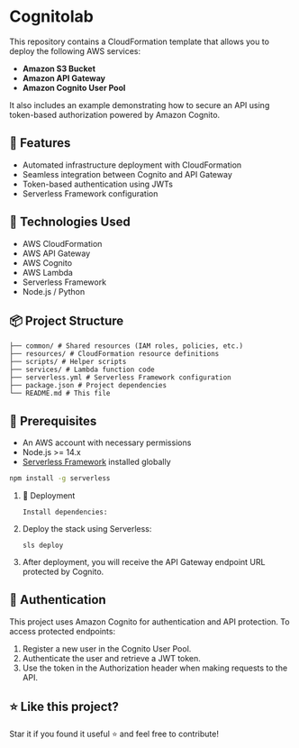 # Cognitolab

This repository contains a CloudFormation template that allows you to deploy the following AWS services:

- **Amazon S3 Bucket**
- **Amazon API Gateway**
- **Amazon Cognito User Pool**

It also includes an example demonstrating how to secure an API using token-based authorization powered by Amazon Cognito.

## 🚀 Features

- Automated infrastructure deployment with CloudFormation
- Seamless integration between Cognito and API Gateway
- Token-based authentication using JWTs
- Serverless Framework configuration

## 🧰 Technologies Used

- AWS CloudFormation
- AWS API Gateway
- AWS Cognito
- AWS Lambda
- Serverless Framework
- Node.js / Python

## 📦 Project Structure

```
├── common/ # Shared resources (IAM roles, policies, etc.)
├── resources/ # CloudFormation resource definitions
├── scripts/ # Helper scripts
├── services/ # Lambda function code
├── serverless.yml # Serverless Framework configuration
├── package.json # Project dependencies
└── README.md # This file
```

## 🔧 Prerequisites

- An AWS account with necessary permissions
- Node.js >= 14.x
- [Serverless Framework](https://www.serverless.com/framework/docs/getting-started) installed globally

```bash
npm install -g serverless
```
1. 🚀 Deployment
   ```
   Install dependencies:
   ```
2. Deploy the stack using Serverless:
   ```
   sls deploy
   ```
3. After deployment, you will receive the API Gateway endpoint URL protected by Cognito.

## 🔐 Authentication
This project uses Amazon Cognito for authentication and API protection. To access protected endpoints:

1. Register a new user in the Cognito User Pool.
2. Authenticate the user and retrieve a JWT token.
3. Use the token in the Authorization header when making requests to the API.

## ⭐ Like this project?
Star it if you found it useful ⭐ and feel free to contribute!
